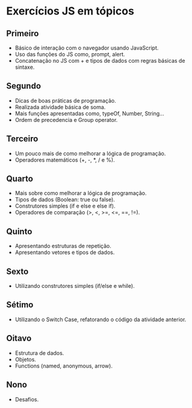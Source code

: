 # Exercícios JS em tópicos

Primeiro
------

- Básico de interação com o navegador usando JavaScript.
- Uso das funções do JS como, prompt, alert.
- Concatenação no JS com + e tipos de dados com regras básicas de sintaxe.

Segundo
------

- Dicas de boas práticas de programação.
- Realizada atividade básica de soma.
- Mais funções apresentadas como, typeOf, Number, String...
- Ordem de precedencia e Group operator.

Terceiro
------

- Um pouco mais de como melhorar a lógica de programação.
- Operadores matemáticos (+, -, *, / e %).

Quarto
------

- Mais sobre como melhorar a lógica de programação.
- Tipos de dados (Boolean: true ou false).
- Construtores simples (if e else e else if).
- Operadores de comparação (>, <, >=, <=, ==, !=).

Quinto
---

- Apresentando estruturas de repetição.
- Apresentando vetores e tipos de dados.

Sexto
---

- Utilizando construtores simples (if/else e while).

Sétimo
---

- Utilizando o Switch Case, refatorando o código da atividade anterior.

Oitavo
---

- Estrutura de dados.
- Objetos.
- Functions (named, anonymous, arrow).

Nono
---

- Desafios.